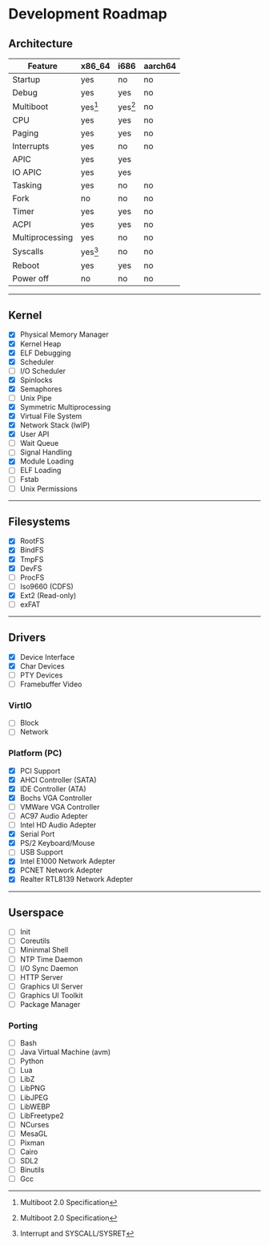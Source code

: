 
# Development Roadmap

## Architecture

| Feature       | x86_64 | i686    | aarch64 |
|---------------|--------|---------|---------|
| Startup       | yes    | no      | no      |
| Debug         | yes    | yes     | no      |
| Multiboot     | yes[^1]| yes[^1] | no      |
| CPU           | yes    | yes     | no      |
| Paging        | yes    | yes     | no      |
| Interrupts    | yes    | no      | no      |
| APIC          | yes    | yes     |         |
| IO APIC       | yes    | yes     |         |
| Tasking       | yes    | no      | no      |
| Fork          | no     | no      | no      |
| Timer         | yes    | yes     | no      |
| ACPI          | yes    | yes     | no      |
| Multiprocessing| yes   | no      | no      |
| Syscalls      | yes[^2]| no      | no      |
| Reboot        | yes    | yes     | no      |
| Power off     | no     | no      | no      |

[^1]: Multiboot 2.0 Specification
[^2]: Interrupt and SYSCALL/SYSRET


------------------------------------------
## Kernel

- [x] Physical Memory Manager
- [x] Kernel Heap
- [x] ELF Debugging
- [x] Scheduler
- [ ] I/O Scheduler
- [x] Spinlocks
- [x] Semaphores
- [ ] Unix Pipe
- [x] Symmetric Multiprocessing
- [x] Virtual File System
- [x] Network Stack (lwIP)
- [X] User API
- [ ] Wait Queue
- [ ] Signal Handling
- [x] Module Loading
- [ ] ELF Loading
- [ ] Fstab
- [ ] Unix Permissions

------------------------------------------
## Filesystems
- [x] RootFS
- [x] BindFS
- [x] TmpFS
- [x] DevFS
- [ ] ProcFS
- [ ] Iso9660 (CDFS)
- [x] Ext2 (Read-only)
- [ ] exFAT

------------------------------------------
## Drivers
- [x] Device Interface
- [x] Char Devices
- [ ] PTY Devices
- [ ] Framebuffer Video

### VirtIO
- [ ] Block
- [ ] Network

### Platform (PC)
- [x] PCI Support
- [x] AHCI Controller (SATA)
- [x] IDE Controller (ATA)
- [x] Bochs VGA Controller
- [ ] VMWare VGA Controller
- [ ] AC97 Audio Adepter
- [ ] Intel HD Audio Adepter
- [x] Serial Port
- [x] PS/2 Keyboard/Mouse
- [ ] USB Support
- [x] Intel E1000 Network Adepter
- [x] PCNET Network Adepter
- [x] Realter RTL8139 Network Adepter

------------------------------------------
## Userspace
- [ ] Init
- [ ] Coreutils
- [ ] Mininmal Shell
- [ ] NTP Time Daemon
- [ ] I/O Sync Daemon
- [ ] HTTP Server
- [ ] Graphics UI Server
- [ ] Graphics UI Toolkit
- [ ] Package Manager

### Porting
- [ ] Bash
- [ ] Java Virtual Machine (avm)
- [ ] Python
- [ ] Lua
- [ ] LibZ
- [ ] LibPNG
- [ ] LibJPEG
- [ ] LibWEBP
- [ ] LibFreetype2
- [ ] NCurses
- [ ] MesaGL
- [ ] Pixman
- [ ] Cairo
- [ ] SDL2
- [ ] Binutils
- [ ] Gcc
